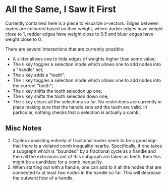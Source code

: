 # All the Same, I Saw it First

Currently contained here is a piece to visualize x-vectors. Edges between nodes
are coloured based on their weight, where darker edges have weight close to 1,
redder edges have weight close to 0.5 and bluer edges have weight close to 0.

There are several interactions that are currently possible:
  - A slider allows one to hide edges of weights higher than some value;
  - The ```h``` key toggles a selection mode which allows one to add nodes into
    a "handle" set;
  - The ```a``` key adds a "tooth";
  - The ```t``` key toggles a selection mode which allows one to add nodes into
    the current "tooth";
  - The ```n``` key shifts the tooth selection up one;
  - The ```b``` key shifts the tooth selection down one;
  - The ```c``` key clears all the selections so far.
No restrictions are currently in place making sure that the handle sets and the
teeth are valid. In particular, nothing checks that a selection is actually a
comb.

## Misc Notes
1. Cycles consisting entirely of fractional nodes seem to be a good sign that
   there is a violated comb inequality nearby. Specifically, if one takes a
   subgraph which is "bounded" by a fractional cycle as a handle and then all
   the extrusions out of this subgraph are taken as teeth, then this might be a
   candidate for a comb inequality.
2. When starting out with a handle, one can add to it all the nodes that are
   connected to at least two nodes in the handle so far. This will decrease the
   outward flow of a handle.
